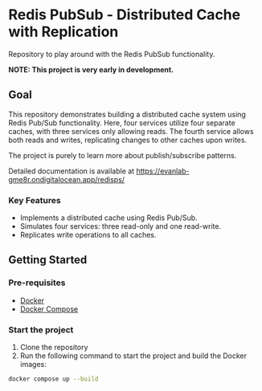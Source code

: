 # Redis PubSub - Distributed Cache with Replication

Repository to play around with the Redis PubSub functionality.

**NOTE: This project is very early in development.**

## Goal

This repository demonstrates building a distributed cache system using Redis Pub/Sub functionality. Here, four services utilize four separate caches, with three services only allowing reads. The fourth service allows both reads and writes, replicating changes to other caches upon writes.

The project is purely to learn more about publish/subscribe patterns.

Detailed documentation is available at https://evanlab-gme8r.ondigitalocean.app/redisps/

### Key Features

- Implements a distributed cache using Redis Pub/Sub.
- Simulates four services: three read-only and one read-write.
- Replicates write operations to all caches.

## Getting Started

### Pre-requisites

- [Docker](https://www.docker.com/)
- [Docker Compose](https://docs.docker.com/compose/install/)

### Start the project

1. Clone the repository
2. Run the following command to start the project and build the Docker images:

```bash
docker compose up --build
```
